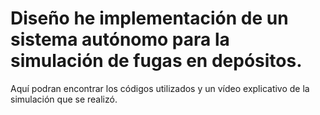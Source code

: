 # Diseño he implementación de un sistema autónomo para la simulación de fugas en depósitos.
Aquí podran encontrar los códigos utilizados y un vídeo explicativo de la simulación que se realizó.
